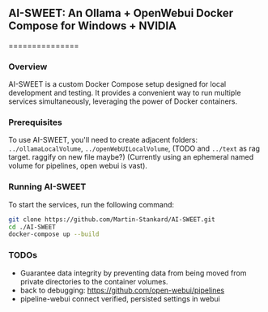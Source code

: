 ## AI-SWEET: An Ollama + OpenWebui Docker Compose for Windows + NVIDIA 
===============

### Overview

AI-SWEET is a custom Docker Compose setup designed for local development and testing. It provides a convenient way to run multiple services simultaneously, leveraging the power of Docker containers.

### Prerequisites

To use AI-SWEET, you'll need to create adjacent folders: `../ollamaLocalVolume`, `../openWebUILocalVolume`, (TODO and `../text` as rag target. raggify on new file maybe?) (Currently using an ephemeral named volume for pipelines, open webui is vast).

### Running AI-SWEET

To start the services, run the following command:
```bash
git clone https://github.com/Martin-Stankard/AI-SWEET.git
cd ./AI-SWEET
docker-compose up --build
```

### TODOs

* Guarantee data integrity by preventing data from being moved from private directories to the container volumes.
* back to debugging: https://github.com/open-webui/pipelines    
* pipeline-webui connect verified, persisted settings in webui

